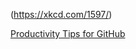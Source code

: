 (https://xkcd.com/1597/)

[Productivity Tips for GitHub](https://dev.to/_darrenburns/8-productivity-tips-for-github-44kn)


